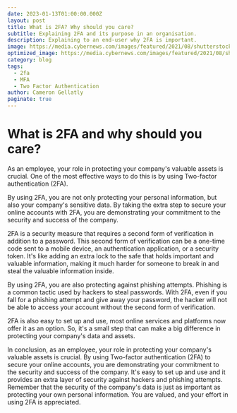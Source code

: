 ```yaml
---
date: 2023-01-13T01:00:00.000Z
layout: post
title: What is 2FA? Why should you care?
subtitle: Explaining 2FA and its purpose in an organisation.
description: Explaining to an end-user why 2FA is important.
image: https://media.cybernews.com/images/featured/2021/08/shutterstock_1929254936.jpg
optimized_image: https://media.cybernews.com/images/featured/2021/08/shutterstock_1929254936.jpg
category: blog
tags:
  - 2fa
  - MFA
  - Two Factor Authentication
author: Cameron Gellatly
paginate: true
---
```


# What is 2FA and why should you care?

As an employee, your role in protecting your company's valuable assets is crucial. One of the most effective ways to do this is by using Two-factor authentication (2FA).

By using 2FA, you are not only protecting your personal information, but also your company's sensitive data. By taking the extra step to secure your online accounts with 2FA, you are demonstrating your commitment to the security and success of the company.

2FA is a security measure that requires a second form of verification in addition to a password. This second form of verification can be a one-time code sent to a mobile device, an authentication application, or a security token. It's like adding an extra lock to the safe that holds important and valuable information, making it much harder for someone to break in and steal the valuable information inside.

By using 2FA, you are also protecting against phishing attempts. Phishing is a common tactic used by hackers to steal passwords. With 2FA, even if you fall for a phishing attempt and give away your password, the hacker will not be able to access your account without the second form of verification.

2FA is also easy to set up and use, most online services and platforms now offer it as an option. So, it's a small step that can make a big difference in protecting your company's data and assets.

In conclusion, as an employee, your role in protecting your company's valuable assets is crucial. By using Two-factor authentication (2FA) to secure your online accounts, you are demonstrating your commitment to the security and success of the company. It's easy to set up and use and it provides an extra layer of security against hackers and phishing attempts. Remember that the security of the company's data is just as important as protecting your own personal information. You are valued, and your effort in using 2FA is appreciated.